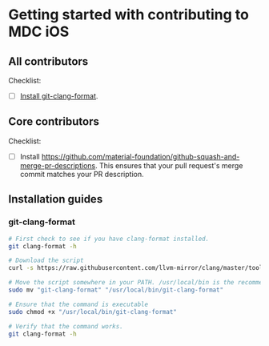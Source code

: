 # Getting started with contributing to MDC iOS

## All contributors

Checklist:

- [ ] [Install git-clang-format](#git-clang-format).

## Core contributors

Checklist:

- [ ] Install https://github.com/material-foundation/github-squash-and-merge-pr-descriptions. This ensures that your pull request's merge commit matches your PR description.

## Installation guides

### git-clang-format

```bash
# First check to see if you have clang-format installed.
git clang-format -h

# Download the script
curl -s https://raw.githubusercontent.com/llvm-mirror/clang/master/tools/clang-format/git-clang-format -o "git-clang-format"

# Move the script somewhere in your PATH. /usr/local/bin is the recommended default.
sudo mv "git-clang-format" "/usr/local/bin/git-clang-format"

# Ensure that the command is executable
sudo chmod +x "/usr/local/bin/git-clang-format"

# Verify that the command works.
git clang-format -h
```
